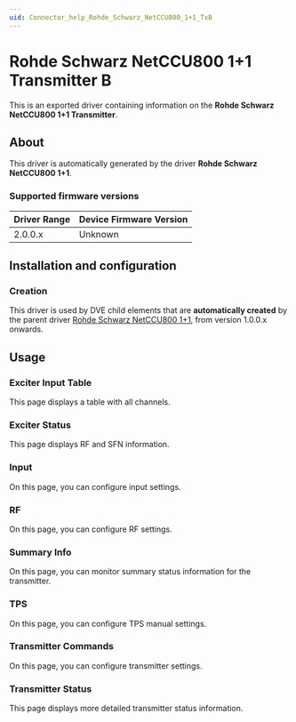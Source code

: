 ```yaml
---
uid: Connector_help_Rohde_Schwarz_NetCCU800_1+1_TxB
---
```


# Rohde Schwarz NetCCU800 1+1 Transmitter B

This is an exported driver containing information on the **Rohde Schwarz NetCCU800 1+1 Transmitter**.

## About

This driver is automatically generated by the driver **Rohde Schwarz NetCCU800 1+1**.

### Supported firmware versions

| **Driver Range** | **Device Firmware Version** |
|------------------|-----------------------------|
| 2.0.0.x          | Unknown                     |

## Installation and configuration

### Creation

This driver is used by DVE child elements that are **automatically created** by the parent driver [Rohde Schwarz NetCCU800 1+1](xref:Connector_help_Rohde_Schwarz_NetCCU800_1+1), from version 1.0.0.x onwards.

## Usage

### Exciter Input Table

This page displays a table with all channels.

### Exciter Status

This page displays RF and SFN information.

### Input

On this page, you can configure input settings.

### RF

On this page, you can configure RF settings.

### Summary Info

On this page, you can monitor summary status information for the transmitter.

### TPS

On this page, you can configure TPS manual settings.

### Transmitter Commands

On this page, you can configure transmitter settings.

### Transmitter Status

This page displays more detailed transmitter status information.
